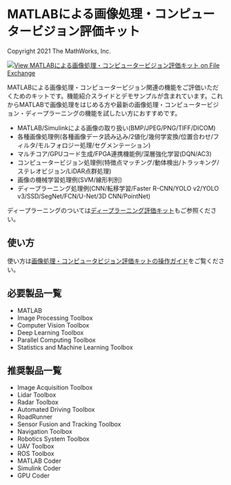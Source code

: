 # MATLABによる画像処理・コンピュー​タービジョン評価キット
Copyright 2021 The MathWorks, Inc.

[![View MATLABによる画像処理・コンピュータービジョン評価キット on File Exchange](https://www.mathworks.com/matlabcentral/images/matlab-file-exchange.svg)](https://jp.mathworks.com/matlabcentral/fileexchange/68741-matlab)

MATLABによる画像処理・コンピュータービジョン関連の機能をご評価いただくためのキットです。機能紹介スライドとデモサンプルが含まれています。これからMATLABで画像処理をはじめる方や最新の画像処理・コンピュータービジョン・ディープラーニングの機能を試したい方におすすめです。

* MATLAB/Simulinkによる画像の取り扱い(BMP/JPEG/PNG/TIFF/DICOM)
* 各種画像処理例(各種画像データ読み込み/2値化/幾何学変換/位置合わせ/フィルタ/モルフォロジー処理/セグメンテーション)
* マルチコア/GPUコード生成/FPGA連携機能例/深層強化学習(DQN/AC3)
* コンピュータービジョン処理例(特徴点マッチング/動体検出/トラッキング/ステレオビジョン/LiDAR点群処理)
* 画像の機械学習処理例(SVM/線形判別)
* ディープラーニング処理例(CNN/転移学習/Faster R-CNN/YOLO v2/YOLO v3/SSD/SegNet/FCN/U-Net/3D CNN/PointNet)

ディープラーニングのついては[ディープラーニング評価キット](https://jp.mathworks.com/matlabcentral/fileexchange/70156)もご参照ください。

## 使い方

使い方は[画像処理・コンピュータビジョン評価キットの操作ガイド](https://jp.mathworks.com/videos/how-to-use-the-image-processing-and-computer-vision-evaluation-kit-1540461587600.html)をご覧ください。


## 必要製品一覧
* MATLAB
* Image Processing Toolbox
* Computer Vision Toolbox
* Deep Learning Toolbox
* Parallel Computing Toolbox
* Statistics and Machine Learning Toolbox

## 推奨製品一覧
* Image Acquisition Toolbox
* Lidar Toolbox
* Radar Toolbox
* Automated Driving Toolbox
* RoadRunner
* Sensor Fusion and Tracking Toolbox
* Navigation Toolbox
* Robotics System Toolbox
* UAV Toolbox
* ROS Toolbox
* MATLAB Coder
* Simulink Coder
* GPU Coder